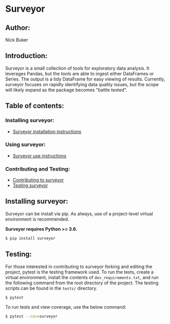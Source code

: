 # Surveyor

## Author:
Nick Buker

## Introduction:
Surveyor is a small collection of tools for exploratory data analysis. It leverages Pandas, but the tools are able to ingest either DataFrames or Series. The output is a tidy DataFrame for easy viewing of results. Currently, surveyor focuses on rapidly identifying data quality issues, but the scope will likely expand as the package becomes "battle tested".

## Table of contents:

### Installing surveyor:
- [Surveyor installation instructions](#pip-installing-surveyor)

### Using surveyor:
- [Surveyor use instructions](#using-surveyor)

### Contributing and Testing:
- [Contributing to surveyor](#survey-contribution)
- [Testing surveyor](#surveyor-testing)

<a name="pip-installing-surveyor"></a>
## Installing surveyor:
Surveyor can be install via pip. As always, use of a project-level virtual environment is recommended.

 **Surveyor requires Python >= 3.6.**

```bash
$ pip install surveyor
```

<a name="surveyor-testing"></a>
## Testing:
For those interested in contributing to surveyor forking and editing the project, pytest is the testing framework used. To run the tests, create a virtual environment, install the contents of `dev_requirements.txt`, and run the following command from the root directory of the project. The testing scripts can be found in the `tests/` directory.

```bash
$ pytest
```

To run tests and view coverage, use the below command:

```bash
$ pytest --cov=surveyor
```
